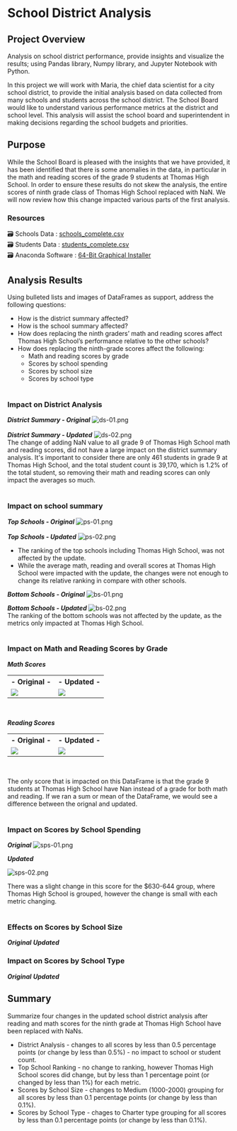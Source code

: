 # School District Analysis

## Project Overview

Analysis on school district performance, provide insights and visualize the results; using Pandas library, Numpy library, and Jupyter Notebook with Python.<br/>

In this project we will work with Maria, the chief data scientist for a city school district, to provide the initial analysis based on data collected from many schools and students across the school district.
The School Board would like to understand various performance metrics at the district and school level. This analysis will assist the school board and superintendent in making decisions regarding the school budgets and priorities.

## Purpose

While the School Board is pleased with the insights that we have provided, it has been identified that there is some anomalies in the data, in particular in the math and reading scores of the grade 9 students at Thomas High School. 
In order to ensure these results do not skew the analysis, the entire scores of ninth grade class of Thomas High School replaced with NaN. We will now review how this change impacted various parts of the first analysis.

### Resources
:card_file_box: Schools Data : [schools_complete.csv](/Resources/schools_complete.csv)<br/>
:card_file_box: Students Data : [students_complete.csv](/Resources/students_complete.csv)<br/>
:card_file_box: Anaconda Software : [64-Bit Graphical Installer](https://www.anaconda.com/products/distribution)<br/>



## Analysis Results
Using bulleted lists and images of DataFrames as support, address the following questions:
- How is the district summary affected?
- How is the school summary affected?
- How does replacing the ninth graders’ math and reading scores affect Thomas High School’s performance relative to the other schools?
- How does replacing the ninth-grade scores affect the following:
    - Math and reading scores by grade
    - Scores by school spending
    - Scores by school size
    - Scores by school type
    <br/>
    
    
### Impact on District Analysis

 ***District Summary - Original***
 ![ds-01.png](/images/ds-01.png)
 <br/><br/>
 ***District Summary - Updated***
 ![ds-02.png](/images/ds-02.png) 
 <br/>
The change of adding NaN value to all grade 9 of Thomas High School math and reading scores, did not have a large impact on the district summary analysis. It's important to consider there are only 461 students in grade 9 at Thomas High School, and the total student count is 39,170, which is 1.2% of the total student, so removing their math and reading scores can only impact the averages so much. <br/>
<br/>


### Impact on school summary

***Top Schools - Original***
![ps-01.png](/images/ps-01.png)
<br/><br/>
***Top Schools - Updated***
![ps-02.png](/images/ps-02.png)

- The ranking of the top schools including Thomas High School, was not affected by the update.
- While the average math, reading and overall scores at Thomas High School were impacted with the update, the changes were not enough to change its relative ranking in compare with other schools.

***Bottom Schools - Original***
![bs-01.png](/images/bs-01.png)

***Bottom Schools - Updated***
![bs-02.png](/images/bs-02.png)
<br/>
The ranking of the bottom schools was not affected by the update, as the metrics  only impacted at Thomas High School.
<br/>
<br/>

### Impact on Math and Reading Scores by Grade

***Math Scores***

<table>
  <tr>
    <th>- Original -</th>
    <th>- Updated -</th>
  </tr>
  <tr>
    <td><img src="images/ms-01.png"></td>
    <td><img src="images/ms-02.png"></td>
  </tr>
</table>

<br/>

***Reading Scores***

<table>
  <tr>
    <th>- Original -</th>
    <th>- Updated -</th>
  </tr>
  <tr>
    <td><img src="images/rs-01.png"></td>
    <td><img src="images/rs-02.png"></td>
  </tr>
</table>
<br/>

The only score that is impacted on this DataFrame is that the grade 9 students at Thomas High School have Nan instead of a grade for both math and reading. If we ran a sum or mean of the DataFrame, we would see a difference between the orignal and updated.
<br/>
<br/>

### Impact on Scores by School Spending

***Original***
![sps-01.png](/images/sps-01.png)

***Updated***

![sps-02.png](/images/sps-02.png)
<br/>

There was a slight change in this score for the $630-644 group, where Thomas High School is grouped, however the change is small with each metric changing.
<br/>
<br/>

### Effects on Scores by School Size
***Original***
***Updated***


### Impact on Scores by School Type
***Original***
***Updated***


## Summary
Summarize four changes in the updated school district analysis after reading and math scores for the ninth grade at Thomas High School have been replaced with NaNs.
- District Analysis - changes to all scores by less than 0.5 percentage points (or change by less than 0.5%) - no impact to school or student count.
- Top School Ranking - no change to ranking, however Thomas High School scores did change, but by less than 1 percentage point (or changed by less than 1%) for each metric.
- Scores by School Size - changes to Medium (1000-2000) grouping for all scores by less than 0.1 percentage points (or change by less than 0.1%).
- Scores by School Type - chages to Charter type grouping for all scores by less than 0.1 percentage points (or change by less than 0.1%).

<br/>
